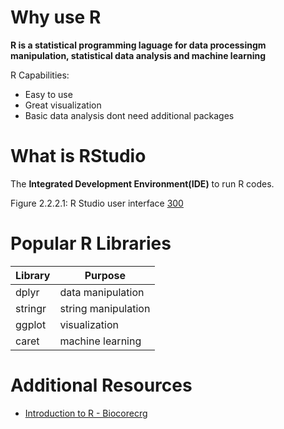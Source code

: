 # Why use R 
**R is a statistical programming laguage for data processingm manipulation, statistical data analysis and machine learning**

R Capabilities:
- Easy to use
- Great visualization 
- Basic data analysis dont need additional packages


# What is RStudio
The **Integrated Development Environment(IDE)** to run R codes. 

Figure 2.2.2.1: R Studio user interface
[300](https://datascienceplus.com/wp-content/uploads/2019/02/r-studio.png)

# Popular R Libraries
| Library | Purpose |
|---------|---------|
|dplyr| data manipulation|
|stringr| string manipulation|
| ggplot | visualization |
| caret | machine learning|



# Additional Resources 
- [Introduction to R - Biocorecrg](https://biocorecrg.github.io/CRG_RIntroduction/index.html)

